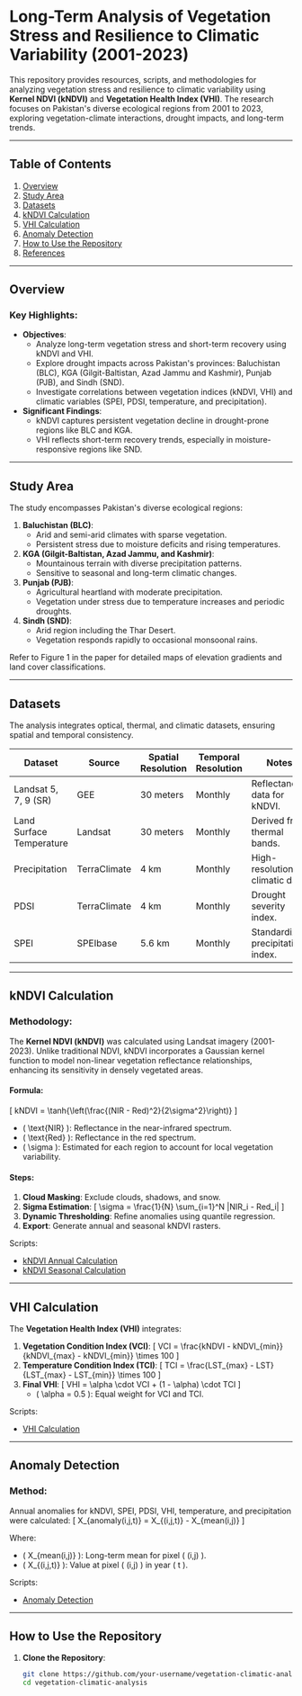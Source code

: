# Long-Term Analysis of Vegetation Stress and Resilience to Climatic Variability (2001-2023)

This repository provides resources, scripts, and methodologies for analyzing vegetation stress and resilience to climatic variability using **Kernel NDVI (kNDVI)** and **Vegetation Health Index (VHI)**. The research focuses on Pakistan's diverse ecological regions from 2001 to 2023, exploring vegetation-climate interactions, drought impacts, and long-term trends.

---

## Table of Contents

1. [Overview](#overview)
2. [Study Area](#study-area)
3. [Datasets](#datasets)
4. [kNDVI Calculation](#kndvi-calculation)
5. [VHI Calculation](#vhi-calculation)
6. [Anomaly Detection](#anomaly-detection)
7. [How to Use the Repository](#how-to-use-the-repository)
8. [References](#references)

---

## Overview

### Key Highlights:
- **Objectives**:
  - Analyze long-term vegetation stress and short-term recovery using kNDVI and VHI.
  - Explore drought impacts across Pakistan's provinces: Baluchistan (BLC), KGA (Gilgit-Baltistan, Azad Jammu and Kashmir), Punjab (PJB), and Sindh (SND).
  - Investigate correlations between vegetation indices (kNDVI, VHI) and climatic variables (SPEI, PDSI, temperature, and precipitation).
- **Significant Findings**:
  - kNDVI captures persistent vegetation decline in drought-prone regions like BLC and KGA.
  - VHI reflects short-term recovery trends, especially in moisture-responsive regions like SND.

---

## Study Area

The study encompasses Pakistan's diverse ecological regions:
1. **Baluchistan (BLC)**:
   - Arid and semi-arid climates with sparse vegetation.
   - Persistent stress due to moisture deficits and rising temperatures.
2. **KGA (Gilgit-Baltistan, Azad Jammu, and Kashmir)**:
   - Mountainous terrain with diverse precipitation patterns.
   - Sensitive to seasonal and long-term climatic changes.
3. **Punjab (PJB)**:
   - Agricultural heartland with moderate precipitation.
   - Vegetation under stress due to temperature increases and periodic droughts.
4. **Sindh (SND)**:
   - Arid region including the Thar Desert.
   - Vegetation responds rapidly to occasional monsoonal rains.

Refer to Figure 1 in the paper for detailed maps of elevation gradients and land cover classifications.

---

## Datasets

The analysis integrates optical, thermal, and climatic datasets, ensuring spatial and temporal consistency.

| **Dataset**             | **Source**         | **Spatial Resolution** | **Temporal Resolution** | **Notes**                       |
|--------------------------|--------------------|-------------------------|--------------------------|----------------------------------|
| Landsat 5, 7, 9 (SR)    | GEE               | 30 meters              | Monthly                 | Reflectance data for kNDVI.     |
| Land Surface Temperature | Landsat           | 30 meters              | Monthly                 | Derived from thermal bands.     |
| Precipitation            | TerraClimate      | 4 km                   | Monthly                 | High-resolution climatic data.  |
| PDSI                    | TerraClimate      | 4 km                   | Monthly                 | Drought severity index.         |
| SPEI                    | SPEIbase          | 5.6 km                 | Monthly                 | Standardized precipitation index.|

---

## kNDVI Calculation

### Methodology:
The **Kernel NDVI (kNDVI)** was calculated using Landsat imagery (2001-2023). Unlike traditional NDVI, kNDVI incorporates a Gaussian kernel function to model non-linear vegetation reflectance relationships, enhancing its sensitivity in densely vegetated areas.

#### Formula:
\[
kNDVI = \tanh{\left(\frac{(NIR - Red)^2}{2\sigma^2}\right)}
\]

- \( \text{NIR} \): Reflectance in the near-infrared spectrum.
- \( \text{Red} \): Reflectance in the red spectrum.
- \( \sigma \): Estimated for each region to account for local vegetation variability.

#### Steps:
1. **Cloud Masking**: Exclude clouds, shadows, and snow.
2. **Sigma Estimation**:
   \[
   \sigma = \frac{1}{N} \sum_{i=1}^N |NIR_i - Red_i|
   \]
3. **Dynamic Thresholding**: Refine anomalies using quantile regression.
4. **Export**: Generate annual and seasonal kNDVI rasters.

Scripts:
- [kNDVI Annual Calculation](./kndvi_annual.js)
- [kNDVI Seasonal Calculation](./kndvi_seasonal.js)

---

## VHI Calculation

The **Vegetation Health Index (VHI)** integrates:
1. **Vegetation Condition Index (VCI)**:
   \[
   VCI = \frac{kNDVI - kNDVI_{min}}{kNDVI_{max} - kNDVI_{min}} \times 100
   \]
2. **Temperature Condition Index (TCI)**:
   \[
   TCI = \frac{LST_{max} - LST}{LST_{max} - LST_{min}} \times 100
   \]
3. **Final VHI**:
   \[
   VHI = \alpha \cdot VCI + (1 - \alpha) \cdot TCI
   \]
   - \( \alpha = 0.5 \): Equal weight for VCI and TCI.

Scripts:
- [VHI Calculation](./vhi_calculation.js)

---

## Anomaly Detection

### Method:
Annual anomalies for kNDVI, SPEI, PDSI, VHI, temperature, and precipitation were calculated:
\[
X_{anomaly(i,j,t)} = X_{(i,j,t)} - X_{mean(i,j)}
\]

Where:
- \( X_{mean(i,j)} \): Long-term mean for pixel \( (i,j) \).
- \( X_{(i,j,t)} \): Value at pixel \( (i,j) \) in year \( t \).

Scripts:
- [Anomaly Detection](./anomaly_detection.js)

---

## How to Use the Repository

1. **Clone the Repository**:
   ```bash
   git clone https://github.com/your-username/vegetation-climatic-analysis.git
   cd vegetation-climatic-analysis
